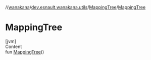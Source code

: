 //[wanakana](../../index.md)/[dev.esnault.wanakana.utils](../index.md)/[MappingTree](index.md)/[MappingTree](-mapping-tree.md)



# MappingTree  
[jvm]  
Content  
fun [MappingTree](-mapping-tree.md)()  



